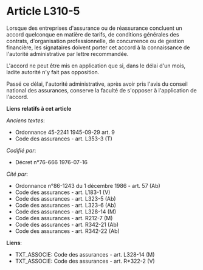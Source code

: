 # Article L310-5

Lorsque des entreprises d'assurance ou de réassurance concluent un accord quelconque en matière de tarifs, de conditions
générales des contrats, d'organisation professionnelle, de concurrence ou de gestion financière, les signataires doivent
porter cet accord à la connaissance de l'autorité administrative par lettre recommandée.

L'accord ne peut être mis en application que si, dans le délai d'un mois, ladite autorité n'y fait pas opposition.

Passé ce délai, l'autorité administrative, après avoir pris l'avis du conseil national des assurances, conserve la faculté de
s'opposer à l'application de l'accord.

**Liens relatifs à cet article**

_Anciens textes_:

  - Ordonnance 45-2241 1945-09-29 art. 9
  - Code des assurances - art. L353-3 (T)

_Codifié par_:

  - Décret n°76-666 1976-07-16

_Cité par_:

  - Ordonnance n°86-1243 du 1 décembre 1986 - art. 57 (Ab)
  - Code des assurances - art. L183-1 (V)
  - Code des assurances - art. L323-5 (Ab)
  - Code des assurances - art. L323-6 (Ab)
  - Code des assurances - art. L328-14 (M)
  - Code des assurances - art. R212-7 (M)
  - Code des assurances - art. R342-21 (Ab)
  - Code des assurances - art. R342-22 (Ab)

**Liens**:

  - TXT_ASSOCIE: Code des assurances - art. L328-14 (M)
  - TXT_ASSOCIE: Code des assurances - art. R*322-2 (V)
